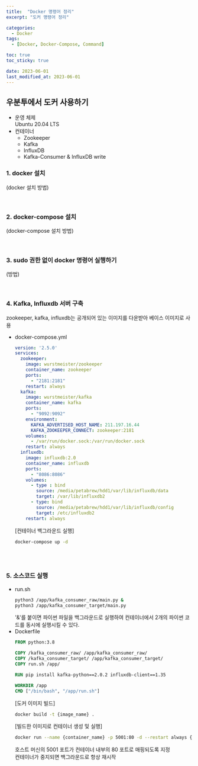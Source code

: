 ```yaml
---
title:  "Docker 명령어 정리"
excerpt: "도커 명령어 정리"

categories:
  - Docker
tags:
  - [Docker, Docker-Compose, Command]

toc: true
toc_sticky: true

date: 2023-06-01
last_modified_at: 2023-06-01
---
```


## 우분투에서 도커 사용하기  
- 운영 체제  
  Ubuntu 20.04 LTS  
- 컨테이너  
  - Zookeeper  
  - Kafka  
  - InfluxDB  
  - Kafka-Consumer & InfluxDB write 

### 1. docker 설치  
(docker 설치 방법)  
<br><br>  

### 2. docker-compose 설치  
(docker-compose 설치 방법)  
<br><br>  

### 3. sudo 권한 없이 docker 명령어 실행하기  
(방법)  
<br><br>  

### 4. Kafka, Influxdb 서버 구축  
zookeeper, kafka, influxdb는 공개되어 있는 이미지를 다운받아 베이스 이미지로 사용  

- docker-compose.yml  
  ```yml  
  version: '2.5.0'
  services:
    zookeeper:
      image: wurstmeister/zookeeper
      container_name: zookeeper
      ports:
        - "2181:2181"
      restart: always
    kafka:
      image: wurstmeister/kafka
      container_name: kafka
      ports:
        - "9092:9092"
      environment:
        KAFKA_ADVERTISED_HOST_NAME: 211.197.16.44
        KAFKA_ZOOKEEPER_CONNECT: zookeeper:2181
      volumes:
        - /var/run/docker.sock:/var/run/docker.sock
      restart: always
    influxdb:
      image: influxdb:2.0
      container_name: influxdb
      ports:
        - "8086:8086"
      volumes:
        - type : bind
          source: /media/petabrew/hdd1/var/lib/influxdb/data
          target: /var/lib/influxdb2
        - type: bind
          source: /media/petabrew/hdd1/var/lib/influxdb/config
          target: /etc/influxdb2
      restart: always
  ```  
  [컨테이너 백그라운드 실행]  
  ```bash  
  docker-compose up -d
  ```  
<br><br>  

### 5. 소스코드 실행  
- run.sh  
  ```bash  
  python3 /app/kafka_consumer_raw/main.py &
  python3 /app/kafka_consumer_target/main.py
  ```  
  '&'를 붙이면 파이썬 파일을 백그라운드로 실행하여 컨테이너에서 2개의 파이썬 코드를 동시에 실행시킬 수 있다.  
- Dockerfile  
  ```Dockerfile
  FROM python:3.8

  COPY /kafka_consumer_raw/ /app/kafka_consumer_raw/
  COPY /kafka_consumer_target/ /app/kafka_consumer_target/
  COPY run.sh /app/

  RUN pip install kafka-python==2.0.2 influxdb-client==1.35

  WORKDIR /app
  CMD ["/bin/bash", "/app/run.sh"]
  ```  
  [도커 이미지 빌드]  
  ```bash  
  docker build -t {image_name} .
  ```  
  [빌드한 이미지로 컨테이너 생성 및 실행]
  ```bash  
  docker run --name {container_name} -p 5001:80 -d --restart always {image_name}
  ```  
  호스트 머신의 5001 포트가 컨테이너 내부의 80 포트로 매핑되도록 지정  
  컨테이너가 중지되면 백그라운드로 항상 재시작  
